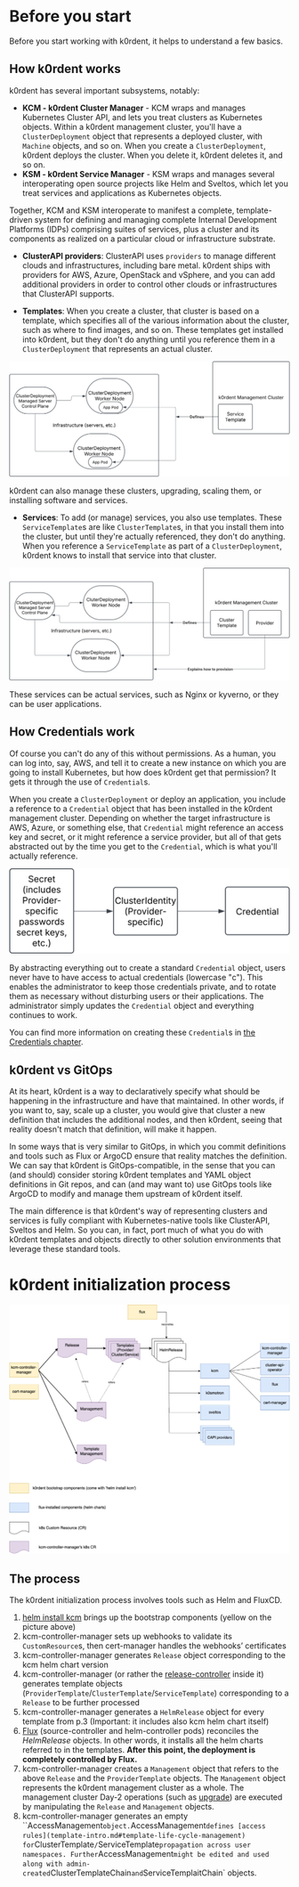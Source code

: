 # Before you start

Before you start working with k0rdent, it helps to understand a few basics.

## How k0rdent works

k0rdent has several important subsystems, notably:

* **KCM - k0rdent Cluster Manager** - KCM wraps and manages Kubernetes Cluster API, and lets you treat clusters as 
Kubernetes objects. Within a k0rdent management cluster, you'll have a `ClusterDeployment` object that 
represents a deployed cluster, with `Machine` objects, and so on. When you create a `ClusterDeployment`, 
k0rdent deploys the cluster. When you delete it, k0rdent deletes it, and so on.
* **KSM - k0rdent Service Manager** - KSM wraps and manages several interoperating open source projects like Helm and Sveltos, which let you treat services and applications as Kubernetes objects.

Together, KCM and KSM interoperate to manifest a complete, template-driven system for defining and managing complete Internal Development Platforms (IDPs) comprising suites of services, plus a cluster and its components as realized on a particular cloud or infrastructure substrate. 

* **ClusterAPI providers**: ClusterAPI uses `providers` to manage different clouds and infrastructures, including bare metal. k0rdent ships with providers for AWS, Azure, OpenStack and vSphere, and you can add additional providers in order to control other clouds or infrastructures that ClusterAPI supports.

* **Templates**: When you create a cluster, that cluster is based on a template, which specifies all of the various information about
the cluster, such as where to find images, and so on. These templates get installed into k0rdent, but they don't do 
anything until you reference them in a `ClusterDeployment` that represents an actual cluster.

![The Basic Architecture](./assets/k0rdent-basics-2.svg)

k0rdent can also manage these clusters, upgrading, scaling them, or installing software and services.

* **Services**: To add (or manage) services,
you also use templates. These `ServiceTemplate`s are like `ClusterTemplate`s, in that you install them into the cluster, but until
they're actually referenced, they don't do anything. When you reference a `ServiceTemplate` as part of a `ClusterDeployment`,
k0rdent knows to install that service into that cluster.

![Adding an application](./assets/k0rdent-basics-1.svg)

These services can be actual services, such as Nginx or kyverno, or they can be user applications.

## How Credentials work

Of course you can't do any of this without permissions. As a human, you can log into, say, AWS, and tell it to create a new
instance on which you are going to install Kubernetes, but how does k0rdent get that permission? It gets it through the use of 
`Credential`s. 

When you create a `ClusterDeployment` or deploy an application, you include a reference to a `Credential` object that has been
installed in the k0rdent management cluster. Depending on whether the target infrastructure is AWS, Azure, or something else, that
`Credential` might reference an access key and secret, or it might reference a service provider, but all of that gets abstracted
out by the time you get to the `Credential`, which is what you'll actually reference.

![Building a Credential](./assets/Credentials.svg)

By abstracting everything out to create a standard `Credential` object, users never have to have access to actual credentials (lowercase "c").
This enables the administrator to keep those credentials private, and to rotate them as necessary without disturbing users or
their applications. The administrator simply updates the `Credential` object and everything continues to work.

You can find more information on creating these `Credential`s in [the Credentials chapter](admin-credentials.md).

## k0rdent vs GitOps

At its heart, k0rdent is a way to declaratively specify what should be happening in the infrastructure and
have that maintained. In other words, if you want to, say, scale up a cluster, you would give that cluster a new
definition that includes the additional nodes, and then k0rdent, seeing that reality doesn't match that definition, 
will make it happen.

In some ways that is very similar to GitOps, in which you commit definitions and tools such as Flux or ArgoCD 
ensure that reality matches the definition. We can say that k0rdent is GitOps-compatible, in the sense that you can (and should) consider storing k0rdent templates and YAML object definitions in Git repos, and can (and may want to) use GitOps tools like ArgoCD to modify and manage them upstream of k0rdent itself.

The main difference is that k0rdent's way of representing clusters and services is fully compliant with Kubernetes-native tools like ClusterAPI, Sveltos and Helm. So you can, in fact, port much of what you do with k0rdent templates and objects directly to other solution environments that leverage these standard tools.

# k0rdent initialization process

![k0rdent initialization process](./assets/kcm-initialization.png)

## The process

The k0rdent initialization process involves tools such as Helm and FluxCD.

1. [helm install kcm](admin-installation.md) brings up the bootstrap components (yellow on the picture above)
1. kcm-controller-manager sets up webhooks to validate its `CustomResource`s, then cert-manager handles the webhooks’ certificates
1. kcm-controller-manager generates `Release` object corresponding to the kcm helm chart version
1. kcm-controller-manager (or rather the [release-controller](https://github.com/k0rdent/kcm/blob/main/internal/controller/release_controller.go) inside it) generates template objects (`ProviderTemplate`/`ClusterTemplate`/`ServiceTemplate`) corresponding to a `Release` to be further processed
1. kcm-controller-manager generates a `HelmRelease` object for every template from p.3 (Important: it includes also kcm helm chart itself)
1. [Flux](https://github.com/fluxcd/flux2) (source-controller and helm-controller pods) reconciles the *HelmRelease* objects. In other words, it installs all the helm charts referred to in the templates.
**After this point, the deployment is completely controlled by Flux.**
1. kcm-controller-manager creates a `Management` object that refers to the above `Release` and the `ProviderTemplate` objects.
The `Management` object represents the k0rdent management cluster as a whole.
The management cluster Day-2 operations (such as [upgrade](admin-upgrading-k0rdent.md)) are  executed by manipulating the `Release` and `Management` objects.
1. kcm-controller-manager generates an empty ``AccessManagement` object. `AccessManagement` defines [access rules](template-intro.md#template-life-cycle-management) for `ClusterTemplate`/`ServiceTemplate` propagation across user namespaces. Further `AccessManagement` might be edited and used along with admin-created `ClusterTemplateChain` and `ServiceTemplaitChain` objects.